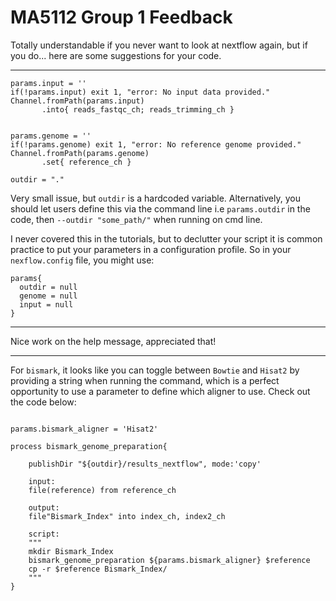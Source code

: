 # MA5112 Group 1 Feedback

Totally understandable if you never want to look at nextflow again, but if you do... here are some suggestions for your code.

***

```nextflow
params.input = ''
if(!params.input) exit 1, "error: No input data provided."
Channel.fromPath(params.input)
       .into{ reads_fastqc_ch; reads_trimming_ch }


params.genome = ''
if(!params.genome) exit 1, "error: No reference genome provided."
Channel.fromPath(params.genome)
       .set{ reference_ch }

outdir = "."
```

Very small issue, but `outdir` is a hardcoded variable. Alternatively, you should let users define this via the command line i.e `params.outdir` in the code, then `--outdir "some_path/"` when running on cmd line.

I never covered this in the tutorials, but to declutter your script it is common practice to put your parameters in a configuration profile. So in your `nexflow.config` file, you might use:

```nextflow
params{
  outdir = null
  genome = null
  input = null
}
```

***

Nice work on the help message, appreciated that!

***

For `bismark`, it looks like you can toggle between `Bowtie` and `Hisat2` by providing a string when running the command, which is a perfect opportunity to use a parameter to define which aligner to use. Check out the code below: 

```nextflow

params.bismark_aligner = 'Hisat2'

process bismark_genome_preparation{

    publishDir "${outdir}/results_nextflow", mode:'copy'

    input:
    file(reference) from reference_ch

    output:
    file"Bismark_Index" into index_ch, index2_ch

    script:
    """
    mkdir Bismark_Index
    bismark_genome_preparation ${params.bismark_aligner} $reference
    cp -r $reference Bismark_Index/
    """
}
```
